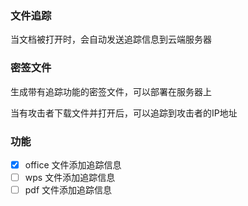 ### 文件追踪

当文档被打开时，会自动发送追踪信息到云端服务器

### 密签文件

生成带有追踪功能的密签文件，可以部署在服务器上

当有攻击者下载文件并打开后，可以追踪到攻击者的IP地址

### 功能

- [x] office 文件添加追踪信息
- [ ] wps 文件添加追踪信息
- [ ] pdf 文件添加追踪信息